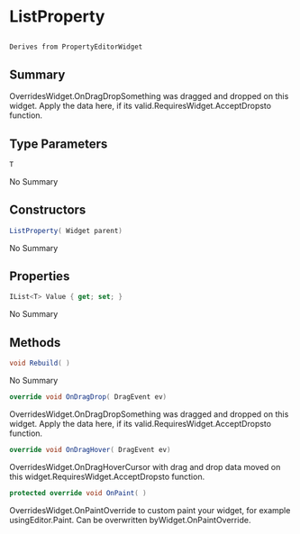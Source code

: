 # ListProperty<T>

## 
```c#
Derives from PropertyEditorWidget
```

## Summary

OverridesWidget.OnDragDropSomething was dragged and dropped on this widget. Apply the data here, if its valid.RequiresWidget.AcceptDropsto function.
## Type Parameters

```c#
T
```
No Summary
## Constructors

```c#
ListProperty( Widget parent) 
```
No Summary
## Properties

```c#
IList<T> Value { get; set; } 
```
No Summary
## Methods

```c#
void Rebuild( ) 
```
No Summary
```c#
override void OnDragDrop( DragEvent ev) 
```
OverridesWidget.OnDragDropSomething was dragged and dropped on this widget. Apply the data here, if its valid.RequiresWidget.AcceptDropsto function.
```c#
override void OnDragHover( DragEvent ev) 
```
OverridesWidget.OnDragHoverCursor with drag and drop data moved on this widget.RequiresWidget.AcceptDropsto function.
```c#
protected override void OnPaint( ) 
```
OverridesWidget.OnPaintOverride to custom paint your widget, for example usingEditor.Paint. Can be overwritten byWidget.OnPaintOverride.
